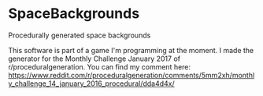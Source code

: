 # SpaceBackgrounds
Procedurally generated space backgrounds

This software is part of a game I'm programming at the moment. 
I made the generator for the Monthly Challenge January 2017 of r/proceduralgeneration. You can find my comment here: 
https://www.reddit.com/r/proceduralgeneration/comments/5mm2xh/monthly_challenge_14_january_2016_procedural/dda4d4x/